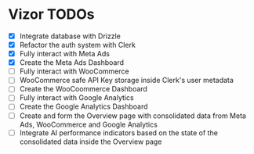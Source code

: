 # Vizor TODOs

- [X] Integrate database with Drizzle
- [X] Refactor the auth system with Clerk
- [X] Fully interact with Meta Ads
- [X] Create the Meta Ads Dashboard
- [ ] Fully interact with WooCommerce
- [ ] WooCommerce safe API Key storage inside Clerk's user metadata
- [ ] Create the WooCoommerce Dashboard
- [ ] Fully interact with Google Analytics
- [ ] Create the Google Analytics Dashboard
- [ ] Create and form the Overview page with consolidated data from Meta Ads, WooCommerce and Google Analytics
- [ ] Integrate AI performance indicators based on the state of the consolidated data inside the Overview page 